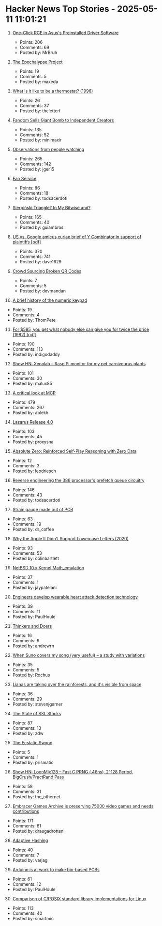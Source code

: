 # Hacker News Top Stories - 2025-05-11 11:01:21

1. [One-Click RCE in Asus's Preinstalled Driver Software](https://mrbruh.com/asusdriverhub/)
   - Points: 206
   - Comments: 69
   - Posted by: MrBruh

2. [The Epochalypse Project](https://epochalypse-project.org/)
   - Points: 19
   - Comments: 5
   - Posted by: maxeda

3. [What is it like to be a thermostat? (1996)](https://www.organism.earth/library/document/what-is-it-like-to-be-a-thermostat)
   - Points: 26
   - Comments: 37
   - Posted by: theletterf

4. [Fandom Sells Giant Bomb to Independent Creators](https://about.fandom.com/news/fandom-sells-giant-bomb-to-independent-creators)
   - Points: 135
   - Comments: 52
   - Posted by: minimaxir

5. [Observations from people watching](https://skincontact.substack.com/p/21-observations-from-people-watching)
   - Points: 265
   - Comments: 142
   - Posted by: jger15

6. [Fan Service](https://flak.tedunangst.com/post/fan-service)
   - Points: 86
   - Comments: 18
   - Posted by: todsacerdoti

7. [Sierpiński Triangle? In My Bitwise and?](https://lcamtuf.substack.com/p/sierpinski-triangle-in-my-bitwise)
   - Points: 165
   - Comments: 40
   - Posted by: guiambros

8. [US vs. Google amicus curiae brief of Y Combinator in support of plaintiffs [pdf]](https://storage.courtlistener.com/recap/gov.uscourts.dcd.223205/gov.uscourts.dcd.223205.1300.1.pdf)
   - Points: 370
   - Comments: 741
   - Posted by: dave1629

9. [Crowd Sourcing Broken QR Codes](https://www.humanqr.com/news/qr-code-not-scanning-well-try-to-help/)
   - Points: 7
   - Comments: 5
   - Posted by: devmandan

10. [A brief history of the numeric keypad](https://www.doc.cc/articles/a-brief-history-of-the-numeric-keypad)
   - Points: 19
   - Comments: 4
   - Posted by: ThomPete

11. [For $595, you get what nobody else can give you for twice the price (1982) [pdf]](https://s3data.computerhistory.org/brochures/commodore.commodore64.1982.102646264.pdf)
   - Points: 190
   - Comments: 113
   - Posted by: indigodaddy

12. [Show HN: Xenolab – Rasp Pi monitor for my pet carnivourus plants](https://github.com/blackrabbit17/xenolab)
   - Points: 101
   - Comments: 30
   - Posted by: malux85

13. [A critical look at MCP](https://raz.sh/blog/2025-05-02_a_critical_look_at_mcp)
   - Points: 479
   - Comments: 267
   - Posted by: ablekh

14. [Lazarus Release 4.0](https://forum.lazarus.freepascal.org/index.php?topic=71050.0)
   - Points: 103
   - Comments: 45
   - Posted by: proxysna

15. [Absolute Zero: Reinforced Self-Play Reasoning with Zero Data](https://arxiv.org/abs/2505.03335)
   - Points: 12
   - Comments: 3
   - Posted by: leodriesch

16. [Reverse engineering the 386 processor's prefetch queue circuitry](http://www.righto.com/2025/05/386-prefetch-circuitry-reverse-engineered.html)
   - Points: 146
   - Comments: 43
   - Posted by: todsacerdoti

17. [Strain gauge made out of PCB](https://github.com/vapetrov/PCB_strain_gauge)
   - Points: 63
   - Comments: 19
   - Posted by: dr_coffee

18. [Why the Apple II Didn't Support Lowercase Letters (2020)](https://www.vintagecomputing.com/index.php/archives/2833/why-the-apple-ii-didnt-support-lowercase-letters)
   - Points: 93
   - Comments: 53
   - Posted by: colinbartlett

19. [NetBSD 10.x Kernel Math_emulation](https://mezzantrop.wordpress.com/2025/02/04/netbsd-10-x-kernel-math_emulation/)
   - Points: 37
   - Comments: 1
   - Posted by: jaypatelani

20. [Engineers develop wearable heart attack detection technology](https://medicalxpress.com/news/2025-04-wearable-heart-technology.html)
   - Points: 39
   - Comments: 11
   - Posted by: PaulHoule

21. [Thinkers and Doers](https://www.strangeloopcanon.com/p/on-thinkers-and-doers)
   - Points: 16
   - Comments: 9
   - Posted by: andrewrn

22. [When Suno covers my song (very useful) – a study with variations](http://rochus-keller.ch/?p=1350)
   - Points: 35
   - Comments: 5
   - Posted by: Rochus

23. [Lianas are taking over the rainforests, and it's visible from space](https://phys.org/news/2025-05-lianas-rainforests-visible-space.html)
   - Points: 36
   - Comments: 29
   - Posted by: stevenjgarner

24. [The State of SSL Stacks](https://www.haproxy.com/blog/state-of-ssl-stacks)
   - Points: 87
   - Comments: 13
   - Posted by: zdw

25. [The Ecstatic Swoon](https://aeon.co/essays/what-stendhal-says-about-the-purpose-and-promise-of-art)
   - Points: 5
   - Comments: 1
   - Posted by: prismatic

26. [Show HN: LoopMix128 – Fast C PRNG (.46ns), 2^128 Period, BigCrush/PractRand Pass](https://github.com/danielcota/LoopMix128)
   - Points: 58
   - Comments: 31
   - Posted by: the_othernet

27. [Embracer Games Archive is preserving 75000 video games and needs contributions](https://embracergamesarchive.com/)
   - Points: 171
   - Comments: 81
   - Posted by: draugadrotten

28. [Adaptive Hashing](https://quotenil.com/adaptive-hashing.html)
   - Points: 40
   - Comments: 7
   - Posted by: varjag

29. [Arduino is at work to make bio-based PCBs](https://blog.arduino.cc/2025/04/22/arduino-is-at-work-to-make-bio-based-pcbs/)
   - Points: 61
   - Comments: 12
   - Posted by: PaulHoule

30. [Comparison of C/POSIX standard library implementations for Linux](https://www.etalabs.net/compare_libcs.html)
   - Points: 113
   - Comments: 40
   - Posted by: smartmic

